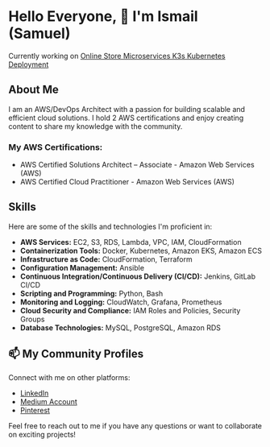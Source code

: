 # Hello Everyone, 👋 I'm Ismail (Samuel)
Currently working on [Online Store Microservices K3s Kubernetes Deployment](https://github.com/JacobsDevops/online-store-microservices)

## About Me
I am an AWS/DevOps Architect with a passion for building scalable and efficient cloud solutions. I hold 2 AWS certifications and enjoy creating content to share my knowledge with the community.

### My AWS Certifications:
- AWS Certified Solutions Architect – Associate - Amazon Web Services (AWS)
- AWS Certified Cloud Practitioner - Amazon Web Services (AWS)

## Skills

Here are some of the skills and technologies I'm proficient in:

* **AWS Services:** EC2, S3, RDS, Lambda, VPC, IAM, CloudFormation
* **Containerization Tools:** Docker, Kubernetes, Amazon EKS, Amazon ECS
* **Infrastructure as Code:** CloudFormation, Terraform
* **Configuration Management:** Ansible
* **Continuous Integration/Continuous Delivery (CI/CD):** Jenkins, GitLab CI/CD
* **Scripting and Programming:** Python, Bash
* **Monitoring and Logging:** CloudWatch, Grafana, Prometheus
* **Cloud Security and Compliance:** IAM Roles and Policies, Security Groups
* **Database Technologies:** MySQL, PostgreSQL, Amazon RDS

## 📫 My Community Profiles
Connect with me on other platforms:

* [LinkedIn](https://www.linkedin.com/in/samuel80/)
* [Medium Account](https://medium.com/@samueldeniz80)
* [Pinterest](https://tr.pinterest.com/samueldeniztech/)

Feel free to reach out to me if you have any questions or want to collaborate on exciting projects!
